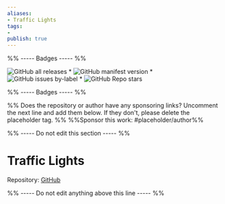 ```yaml
---
aliases:
- Traffic Lights
tags: 
- 
publish: true
---
```


%% ----- Badges ----- %%

![GitHub all releases](https://img.shields.io/github/downloads/elliotboyd/obsidian-traffic-lights/total?color=573E7A&logo=github&style=for-the-badge) * ![GitHub manifest version](https://img.shields.io/github/manifest-json/v/elliotboyd/obsidian-traffic-lights?color=573E7A&logo=github&style=for-the-badge) * ![GitHub issues by-label](https://img.shields.io/github/issues/elliotboyd/obsidian-traffic-lights/help%20wanted?color=573E7A&logo=github&style=for-the-badge) * ![GitHub Repo stars](https://img.shields.io/github/stars/elliotboyd/obsidian-traffic-lights?color=573E7A&logo=github&style=for-the-badge)

%% ----- Badges ----- %%

%% Does the repository or author have any sponsoring links? Uncomment the next line and add them below. If they don't, please delete the placeholder tag. %%
%%Sponsor this work: #placeholder/author%%

%% ----- Do not edit this section ----- %%

# Traffic Lights

Repository: [GitHub](https://github.com/elliotboyd/obsidian-traffic-lights)



%% ----- Do not edit anything above this line ----- %% 

